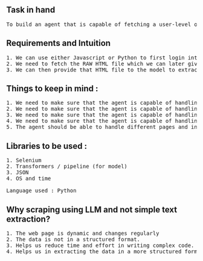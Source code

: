 ## Task in hand 
<pre>
To build an agent that is capable of fetching a user-level order details from the Amazon website.
</pre>

## Requirements and Intuition
<pre>
1. We can use either Javascript or Python to first login into Amazon and then scrape the required details.
2. We need to fetch the RAW HTML file which we can later give to model we'll be using.
3. We can then provide that HTML file to the model to extract the required details.
</pre>

## Things to keep in mind :
<pre>
1. We need to make sure that the agent is capable of handling the login process.
2. We need to make sure that the agent is capable of handling the CAPTCHA.
3. We need to make sure that the agent is capable of handling the dynamic nature of the website.
4. We need to make sure that the agent is capable of handling the changes in the website.
5. The agent should be able to handle different pages and interactions.
</pre>

## Libraries to be used :
<pre>
1. Selenium
2. Transformers / pipeline (for model)
3. JSON
4. OS and time 

Language used : Python
</pre>

## Why scraping using LLM and not simple text extraction?
<pre>
1. The web page is dynamic and changes regularly
2. The data is not in a structured format.
3. Helps us reduce time and effort in writing complex code.
4. Helps us in extracting the data in a more structured format specifically the way we want.
</pre>
